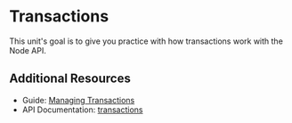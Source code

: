 # Transactions

This unit's goal is to give you practice with how transactions work with the Node API. 

## Additional Resources

- Guide: [Managing Transactions](http://docs.marklogic.com/guide/node-dev/transactions)
- API Documentation: [transactions](http://docs.marklogic.com/jsdoc/transactions.html)

